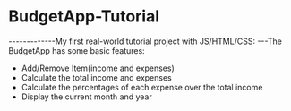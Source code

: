 # BudgetApp-Tutorial
-------------My first real-world tutorial project with JS/HTML/CSS:
---The BudgetApp has some basic features:
 + Add/Remove Item(income and expenses)
 + Calculate the total income and expenses
 + Calculate the percentages of each expense over the total income
 + Display the current month and year
